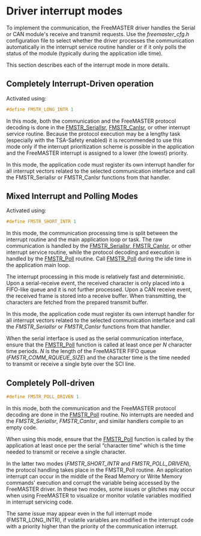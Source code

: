 # Driver interrupt modes

To implement the communication, the FreeMASTER driver handles the Serial or CAN module's receive and transmit requests. Use the *freemaster_cfg.h* configuration file to select whether the driver processes the communication automatically in the interrupt service routine handler or if it only polls the status of the module (typically during the application idle time).

This section describes each of the interrupt mode in more details.

## Completely Interrupt-Driven operation

Activated using:

```c
#define FMSTR_LONG_INTR 1
```

In this mode, both the communication and the FreeMASTER protocol decoding is done in the [FMSTR_SerialIsr](fmstr-serialisr-fmstr-canisr), [FMSTR_CanIsr](fmstr-serialisr-fmstr-canisr), or other interrupt service routine. Because the protocol execution may be a lengthy task (especially with the TSA-Safety enabled) it is recommended to use this mode only if the interrupt prioritization scheme is possible in the application and the FreeMASTER interrupt is assigned to a lower (the lowest) priority.

 In this mode, the application code must register its own interrupt handler for all interrupt vectors related to the selected communication interface and call the FMSTR_SerialIsr or FMSTR_CanIsr functions from that handler.


## Mixed Interrupt and Polling Modes

Activated using:

```c
#define FMSTR_SHORT_INTR 1
```

In this mode, the communication processing time is split between the interrupt routine and the main application loop or task. The raw communication is handled by the [FMSTR_SerialIsr, FMSTR_CanIsr](fmstr-serialisr-fmstr-canisr), or other interrupt service routine, while the protocol decoding and execution is handled by the [FMSTR_Poll](fmstr-poll) routine. Call [FMSTR_Poll](fmstr-poll) during the idle time in the application main loop.

 The interrupt processing in this mode is relatively fast and deterministic. Upon a serial-receive event, the received character is only placed into a FIFO-like queue and it is not further processed. Upon a CAN receive event, the received frame is stored into a receive buffer. When transmitting, the characters are fetched from the prepared transmit buffer.

 In this mode, the application code must register its own interrupt handler for all interrupt vectors related to the selected communication interface and call the *FMSTR_SerialIsr* or *FMSTR_CanIsr* functions from that handler.

 When the serial interface is used as the serial communication interface, ensure that the [FMSTR_Poll](fmstr-poll) function is called at least once per *N* character time periods. *N* is the length of the FreeMASTER FIFO queue (*FMSTR_COMM_RQUEUE_SIZE*) and the character time is the time needed to transmit or receive a single byte over the SCI line.


## Completely Poll-driven

```c
#define FMSTR_POLL_DRIVEN 1
```

In this mode, both the communication and the FreeMASTER protocol decoding are done in the [FMSTR_Poll](fmstr-poll) routine. No interrupts are needed and the *FMSTR_SerialIsr*, *FMSTR_CanIsr*, and similar handlers compile to an empty code.

When using this mode, ensure that the [FMSTR_Poll](fmstr-poll) function is called by the application at least once per the serial “character time” which is the time needed to transmit or receive a single character.

In the latter two modes (*FMSTR_SHORT_INTR* and *FMSTR_POLL_DRIVEN*), the protocol handling takes place in the FMSTR_Poll routine. An application interrupt can occur in the middle of the Read Memory or Write Memory commands' execution and corrupt the variable being accessed by the FreeMASTER driver. In these two modes, some issues or glitches may occur when using FreeMASTER to visualize or monitor volatile variables modified in interrupt servicing code.

The same issue may appear even in the full interrupt mode (FMSTR_LONG_INTR), if volatile variables are modified in the interrupt code with a priority higher than the priority of the communication interrupt.

